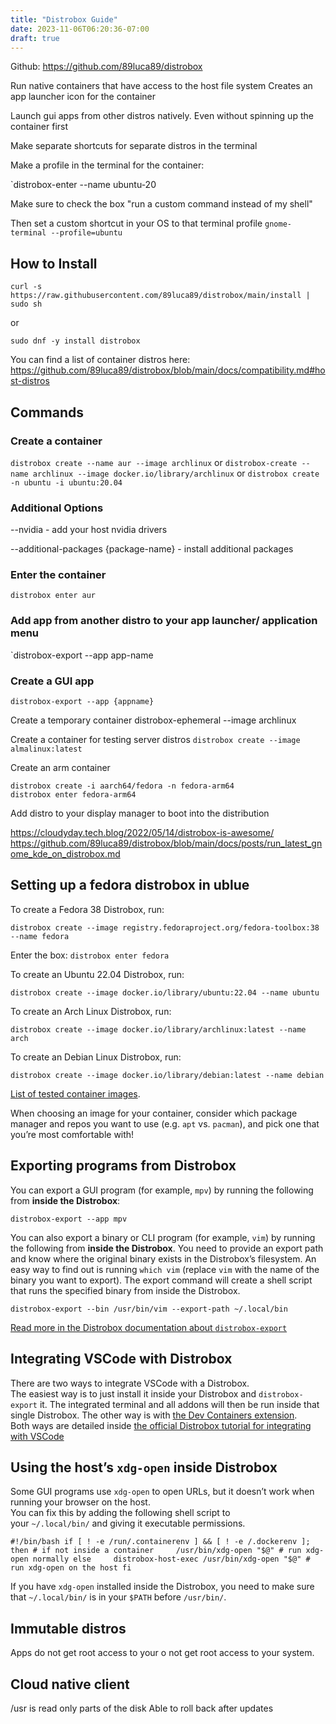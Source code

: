 ```yaml
---
title: "Distrobox Guide"
date: 2023-11-06T06:20:36-07:00
draft: true
---
```


Github: https://github.com/89luca89/distrobox


Run native containers that have access to the host file system
Creates an app launcher icon for the container

Launch gui apps from other distros natively. Even without spinning up the container first

Make separate shortcuts for separate distros in the terminal

Make a profile in the terminal for the container:

`distrobox-enter --name ubuntu-20

Make sure to check the box "run a custom command instead of my shell"

Then set a custom shortcut in your OS to that terminal profile
`gnome-terminal --profile=ubuntu`

## How to Install

`curl -s https://raw.githubusercontent.com/89luca89/distrobox/main/install | sudo sh`

or 

`sudo dnf -y install distrobox`

You can find a list of container distros here: https://github.com/89luca89/distrobox/blob/main/docs/compatibility.md#host-distros

## Commands

### Create a container
`distrobox create --name aur --image archlinux` or
`distrobox-create --name archlinux --image docker.io/library/archlinux` or
`distrobox create -n ubuntu -i ubuntu:20.04`

### Additional Options

--nvidia
	- add your host nvidia drivers

--additional-packages {package-name}
	- install additional packages

### Enter the container

`distrobox enter aur`

### Add app from another distro to your app launcher/ application menu

`distrobox-export --app app-name 

### Create a GUI app 

`distrobox-export --app {appname}`

Create a temporary container
distrobox-ephemeral --image archlinux

Create a container for testing server distros
`distrobox create --image almalinux:latest`

Create an arm container
```
distrobox create -i aarch64/fedora -n fedora-arm64
distrobox enter fedora-arm64
```

Add distro to your display manager to boot into the distribution

https://cloudyday.tech.blog/2022/05/14/distrobox-is-awesome/
https://github.com/89luca89/distrobox/blob/main/docs/posts/run_latest_gnome_kde_on_distrobox.md


## Setting up a fedora distrobox in ublue

To create a Fedora 38 Distrobox, run:

`distrobox create --image registry.fedoraproject.org/fedora-toolbox:38 --name fedora`

Enter the box:
`distrobox enter fedora`

To create an Ubuntu 22.04 Distrobox, run:

`distrobox create --image docker.io/library/ubuntu:22.04 --name ubuntu`

To create an Arch Linux Distrobox, run:

`distrobox create --image docker.io/library/archlinux:latest --name arch`

To create an Debian Linux Distrobox, run:

`distrobox create --image docker.io/library/debian:latest --name debian`


[List of tested container images](https://distrobox.privatedns.org/compatibility/#containers-distros).

When choosing an image for your container, consider which package manager and repos you want to use (e.g. `apt` vs. `pacman`), and pick one that you’re most comfortable with!
## Exporting programs from Distrobox

You can export a GUI program (for example, `mpv`) by running the following from **inside the Distrobox**:

`distrobox-export --app mpv`

You can also export a binary or CLI program (for example, `vim`) by running the following from **inside the Distrobox**. You need to provide an export path and know where the original binary exists in the Distrobox’s filesystem. An easy way to find out is running `which vim` (replace `vim` with the name of the binary you want to export). The export command will create a shell script that runs the specified binary from inside the Distrobox.

`distrobox-export --bin /usr/bin/vim --export-path ~/.local/bin`

[Read more in the Distrobox documentation about `distrobox-export`](https://distrobox.privatedns.org/usage/distrobox-export/)

## Integrating VSCode with Distrobox

There are two ways to integrate VSCode with a Distrobox.  
The easiest way is to just install it inside your Distrobox and `distrobox-export` it. The integrated terminal and all addons will then be run inside that single Distrobox. The other way is with [the Dev Containers extension](https://marketplace.visualstudio.com/items?itemName=ms-vscode-remote.remote-containers).  
Both ways are detailed inside [the official Distrobox tutorial for integrating with VSCode](https://distrobox.privatedns.org/posts/integrate_vscode_distrobox/)

## Using the host’s `xdg-open` inside Distrobox

Some GUI programs use `xdg-open` to open URLs, but it doesn’t work when running your browser on the host.  
You can fix this by adding the following shell script to your `~/.local/bin/` and giving it executable permissions.

`#!/bin/bash if [ ! -e /run/.containerenv ] && [ ! -e /.dockerenv ]; then # if not inside a container     /usr/bin/xdg-open "$@" # run xdg-open normally else     distrobox-host-exec /usr/bin/xdg-open "$@" # run xdg-open on the host fi`

If you have `xdg-open` installed inside the Distrobox, you need to make sure that `~/.local/bin/` is in your `$PATH` before `/usr/bin/`.

## Immutable distros

Apps do not get root access to your o not get root access to your system.

## Cloud native client

/usr is read only parts of the disk
Able to roll back after updates


